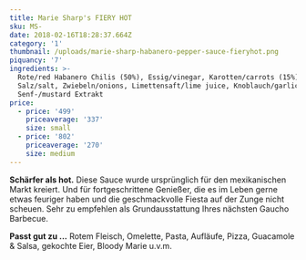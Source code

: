 ```yaml
---
title: Marie Sharp's FIERY HOT
sku: MS-
date: 2018-02-16T18:28:37.664Z
category: '1'
thumbnail: /uploads/marie-sharp-habanero-pepper-sauce-fieryhot.png
piquancy: '7'
ingredients: >-
  Rote/red Habanero Chilis (50%), Essig/vinegar, Karotten/carrots (15%),
  Salz/salt, Zwiebeln/onions, Limettensaft/lime juice, Knoblauch/garlic, Aroma
  Senf-/mustard Extrakt
price:
  - price: '499'
    priceaverage: '337'
    size: small
  - price: '802'
    priceaverage: '270'
    size: medium
---
```

**Schärfer als hot.** Diese Sauce wurde ursprünglich für den mexikanischen Markt kreiert. Und für fortgeschrittene Genießer, die es im Leben gerne etwas feuriger haben und die geschmackvolle Fiesta auf der Zunge nicht scheuen. Sehr zu empfehlen als Grundausstattung Ihres nächsten Gaucho Barbecue.

**Passt gut zu ...** Rotem Fleisch, Omelette, Pasta, Aufläufe, Pizza, Guacamole & Salsa, gekochte Eier, Bloody Marie u.v.m.
